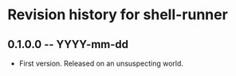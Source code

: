 # Revision history for shell-runner

## 0.1.0.0 -- YYYY-mm-dd

* First version. Released on an unsuspecting world.
